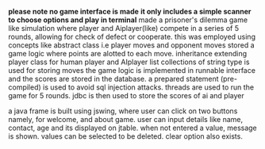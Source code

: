 **please note no game interface is made**
**it only includes a simple scanner to choose options and play in terminal**
made a prisoner's dilemma game like simulation where player and Aiplayer(like) compete in a series of 5 rounds, allowing for check of defect or cooperate.
this was employed using concepts like abstract class i.e player moves and opponent moves stored
a game logic where points are alotted to each move.
inheritance extending player class for human player and AIplayer
list collections of string type is used for storing moves
the game logic is implemented in runnable interface 
and the scores are stored in the database.
a prepared statement (pre-compiled) is used to avoid sql injection attacks.
threads are used to run the game for 5 rounds.
jdbc is then used to store the scores of ai and player

a java frame is built using jswing, where user can click on two buttons namely, for welcome, and about game.
user can input details like name, contact, age and its displayed on jtable.
when not entered a value, message is shown.
values can be selected to be deleted.
clear option also exists.
